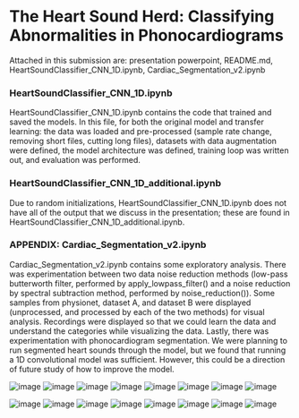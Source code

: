 # The Heart Sound Herd: Classifying Abnormalities in Phonocardiograms

Attached in this submission are: presentation powerpoint, README.md, HeartSoundClassifier_CNN_1D.ipynb, Cardiac_Segmentation_v2.ipynb

### HeartSoundClassifier_CNN_1D.ipynb
HeartSoundClassifier_CNN_1D.ipynb contains the code that trained and saved the models. In this file, for both the original model and transfer learning: the data was loaded and pre-processed (sample rate change, removing short files, cutting long files), datasets with data augmentation were defined, the model architecture was defined, training loop was written out, and evaluation was performed.

### HeartSoundClassifier_CNN_1D_additional.ipynb
Due to random initializations, HeartSoundClassifier_CNN_1D.ipynb does not have all of the output that we discuss in the presentation; these are found in HeartSoundClassifier_CNN_1D_additional.ipynb.

### APPENDIX: Cardiac_Segmentation_v2.ipynb
Cardiac_Segmentation_v2.ipynb contains some exploratory analysis. There was experimentation between two data noise reduction methods (low-pass butterworth filter, performed by apply_lowpass_filter() and a noise reduction by spectral subtraction method, performed by noise_reduction()). Some samples from physionet, dataset A, and dataset B were displayed (unprocessed, and processed by each of the two methods) for visual analysis. Recordings were displayed so that we could learn the data and understand the categories while visualizing the data.
Lastly, there was experimentation with phonocardiogram segmentation. We were planning to run segmented heart sounds through the model, but we found that running a 1D convolutional model was sufficient. However, this could be a direction of future study of how to improve the model.

![image](https://github.com/travislatchman/HeartSoundClassifier_CNN/assets/32372013/32d51d2e-dad7-470f-907a-65d0357575be)
![image](https://github.com/travislatchman/HeartSoundClassifier_CNN/assets/32372013/46450138-9c6b-4789-8398-f5078e165542)
![image](https://github.com/travislatchman/HeartSoundClassifier_CNN/assets/32372013/0e28d76c-a934-42d6-8372-0339deaae393)
![image](https://github.com/travislatchman/HeartSoundClassifier_CNN/assets/32372013/7d01640f-2c88-4824-84c4-e117ec17fdef)
![image](https://github.com/travislatchman/HeartSoundClassifier_CNN/assets/32372013/d9a7a8a3-befe-4b05-a8aa-185e7a8136db)
![image](https://github.com/travislatchman/HeartSoundClassifier_CNN/assets/32372013/2c161704-b990-4caa-9e86-016eafc6b2cf)
![image](https://github.com/travislatchman/HeartSoundClassifier_CNN/assets/32372013/40a9b9e7-03d6-4461-9987-ea612aefcd0e)
![image](https://github.com/travislatchman/HeartSoundClassifier_CNN/assets/32372013/9ad0031b-4c8b-4fe9-8028-05ba6fa1bb51)

![image](https://github.com/travislatchman/HeartSoundClassifier_CNN/assets/32372013/4cc059b4-74ea-4431-aaa4-543080b8ac95)
![image](https://github.com/travislatchman/HeartSoundClassifier_CNN/assets/32372013/579ca878-0037-4aba-87ba-11c5aede9db2)
![image](https://github.com/travislatchman/HeartSoundClassifier_CNN/assets/32372013/b0eb1efb-449f-411e-a226-2eb1497829fd)
![image](https://github.com/travislatchman/HeartSoundClassifier_CNN/assets/32372013/39986737-8bb7-4c01-a1ba-8df614b9df9e)
![image](https://github.com/travislatchman/HeartSoundClassifier_CNN/assets/32372013/074d2fe0-61b5-4c65-8fa1-63cdbc668c58)
![image](https://github.com/travislatchman/HeartSoundClassifier_CNN/assets/32372013/0ff171ac-cb79-4762-b81d-827adf6eb5ff)
![image](https://github.com/travislatchman/HeartSoundClassifier_CNN/assets/32372013/101ffcdf-c0ef-4667-a49a-58b8d81389c9)
![image](https://github.com/travislatchman/HeartSoundClassifier_CNN/assets/32372013/cff68941-b817-4df5-a48a-f3bdc3df5619)



